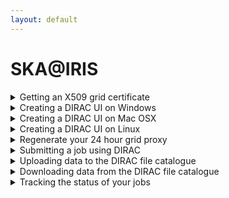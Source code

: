```yaml
---
layout: default
---
```


# SKA@IRIS

<details>
  <summary markdown="span"> Getting an X509 grid certificate </summary>
 
  TBD
  
</details>

<details>
  <summary markdown="span"> Creating a DIRAC UI on Windows</summary>
 
  Ha ha ha ha ha ha ha ha ha (etc.)
  
</details>

<details>
  <summary markdown="span"> Creating a DIRAC UI on Mac OSX</summary>
 
  Once you have created a Linux virtual machine you should ssh into it and follow the steps below for creating a DIRAC UI on a Linux machine.
</details>

<details>
  <summary markdown="span"> Creating a DIRAC UI on Linux</summary>
 
  There are three steps to making your own machine a DIRAC UI. You only ever need to do this once. There are three scripts that you will need: [runMeForCertAndKey](https://raw.githubusercontent.com/as595/SKA-IRIS/master/DIRACUI/runMeForCertAndKey), [InstallDirac.sh](https://raw.githubusercontent.com/as595/SKA-IRIS/master/DIRACUI/InstallDirac.sh) and [SetGridProxy](https://raw.githubusercontent.com/as595/SKA-IRIS/master/DIRACUI/SetGridProxy).
  
  * The first step is to activate your grid certificate and obtain a grid key: 
  
  ```bash
  ./runMeForCertAndKey /path/to/mycert.p12
  ```
  The script will ask you for your password **four times**. Yes, you read that correctly, *four times*. It will create a directory called <code>.globus</code> and put its outputs in there.

  * The second step is to install DIRAC and set your grid proxy, telling it you'e part of the skatelescope.eu VO:

  ```bash
  ./InstallDirac.sh
  ```

  * Finally you need to source the DIRAC init scripts:

  ```bash
  source ./dirac_ui/bashrc
  ```
  You can then copy the contents of the DIRAC UI .bashrc into the .bashrc in your home area so that it is automatically called every time you log in or open a new terminal.

  At this point you should be all set up. You can test that things work by starting the DIRAC file catalogue client:

  ```bash
  dirac-dms-filecatalog-cli
  ```
  
</details>

<details>
  <summary markdown="span"> Regenerate your 24 hour grid proxy</summary>
 
  ```bash
  ./SetGridProxy
  ```
</details>

<details>
  <summary markdown="span"> Submitting a job using DIRAC </summary>
 
  An example of a job submission file is shown in [eMERLIN-CP-jobsubmit](./submitjob.md).
  
    <details>
      <summary markdown="span"> Submitting a job using DIRAC </summary>

      An example of a job submission file is shown in [eMERLIN-CP-jobsubmit](./submitjob.md).

    </details>

</details>

<details>
  <summary markdown="span"> Uploading data to the DIRAC file catalogue </summary>
 
</details>

<details>
  <summary markdown="span"> Downloading data from the DIRAC file catalogue </summary>
 
</details>

<details>
  <summary markdown="span"> Tracking the status of your jobs </summary>
 
</details>
